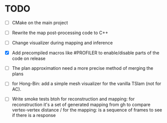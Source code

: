 # TODO
- [ ] CMake on the main project
- [ ] Rewrite the map post-processing code to C++
- [ ] Change visualizer during mapping and inference


- [x] Add precompiled macros like #PROFILER to enable/disable parts of the code on release
- [ ] The plan approximation need a more precise method of merging the plans
- [ ] for Hong-Bin: add a simple mesh visualizer for the vanilla TSlam (not for AC).

- [ ] Write smoke tests btoh for reconstruction and mapping: for reconstruction it's a set of generated mapping from gh to compare vertex-vertex distance / for the mapping: is a sequence of frames to see if there is a response